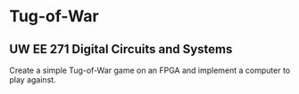 # Tug-of-War
## UW EE 271 Digital Circuits and Systems
Create a simple Tug-of-War game on an FPGA and implement a computer to play against.
